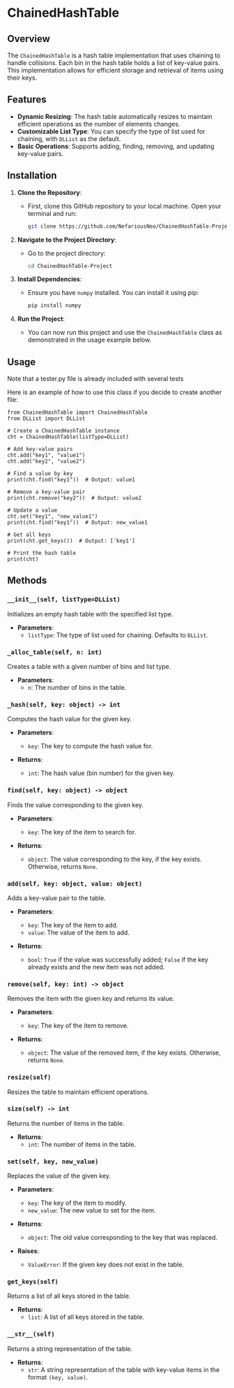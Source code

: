 # ChainedHashTable

## Overview
The `ChainedHashTable` is a hash table implementation that uses chaining to handle collisions. Each bin in the hash table holds a list of key-value pairs. This implementation allows for efficient storage and retrieval of items using their keys.

## Features
- **Dynamic Resizing**: The hash table automatically resizes to maintain efficient operations as the number of elements changes.
- **Customizable List Type**: You can specify the type of list used for chaining, with `DLList` as the default.
- **Basic Operations**: Supports adding, finding, removing, and updating key-value pairs.

## Installation
1. **Clone the Repository**:
   - First, clone this GitHub repository to your local machine. Open your terminal and run:
     ```bash
     git clone https://github.com/NefariousNeo/ChainedHashTable-Project
     ```

2. **Navigate to the Project Directory**:
   - Go to the project directory:
     ```bash
     cd ChainedHashTable-Project
     ```

3. **Install Dependencies**:
   - Ensure you have `numpy` installed. You can install it using pip:
     ```bash
     pip install numpy
     ```

4. **Run the Project**:
   - You can now run this project and use the `ChainedHashTable` class as demonstrated in the usage example below.

## Usage
Note that a tester.py file is already included with several tests

Here is an example of how to use this class if you decide to create another file:

```
from ChainedHashTable import ChainedHashTable
from DLList import DLList

# Create a ChainedHashTable instance
cht = ChainedHashTable(listType=DLList)

# Add key-value pairs
cht.add("key1", "value1")
cht.add("key2", "value2")

# Find a value by key
print(cht.find("key1"))  # Output: value1

# Remove a key-value pair
print(cht.remove("key2"))  # Output: value2

# Update a value
cht.set("key1", "new_value1")
print(cht.find("key1"))  # Output: new_value1

# Get all keys
print(cht.get_keys())  # Output: ['key1']

# Print the hash table
print(cht)
```

## Methods

### `__init__(self, listType=DLList)`
Initializes an empty hash table with the specified list type.

- **Parameters**:
  - `listType`: The type of list used for chaining. Defaults to `DLList`.

### `_alloc_table(self, n: int)`
Creates a table with a given number of bins and list type.

- **Parameters**:
  - `n`: The number of bins in the table.

### `_hash(self, key: object) -> int`
Computes the hash value for the given key.

- **Parameters**:
  - `key`: The key to compute the hash value for.

- **Returns**:
  - `int`: The hash value (bin number) for the given key.

### `find(self, key: object) -> object`
Finds the value corresponding to the given key.

- **Parameters**:
  - `key`: The key of the item to search for.

- **Returns**:
  - `object`: The value corresponding to the key, if the key exists. Otherwise, returns `None`.

### `add(self, key: object, value: object)`
Adds a key-value pair to the table.

- **Parameters**:
  - `key`: The key of the item to add.
  - `value`: The value of the item to add.

- **Returns**:
  - `bool`: `True` if the value was successfully added; `False` if the key already exists and the new item was not added.

### `remove(self, key: int) -> object`
Removes the item with the given key and returns its value.

- **Parameters**:
  - `key`: The key of the item to remove.

- **Returns**:
  - `object`: The value of the removed item, if the key exists. Otherwise, returns `None`.

### `resize(self)`
Resizes the table to maintain efficient operations.

### `size(self) -> int`
Returns the number of items in the table.

- **Returns**:
  - `int`: The number of items in the table.

### `set(self, key, new_value)`
Replaces the value of the given key.

- **Parameters**:
  - `key`: The key of the item to modify.
  - `new_value`: The new value to set for the item.

- **Returns**:
  - `object`: The old value corresponding to the key that was replaced.

- **Raises**:
  - `ValueError`: If the given key does not exist in the table.

### `get_keys(self)`
Returns a list of all keys stored in the table.

- **Returns**:
  - `list`: A list of all keys stored in the table.

### `__str__(self)`
Returns a string representation of the table.

- **Returns**:
  - `str`: A string representation of the table with key-value items in the format `(key, value)`.

